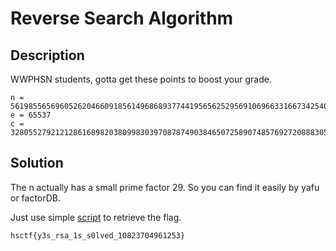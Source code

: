 # Reverse Search Algorithm

## Description

WWPHSN students, gotta get these points to boost your grade.

```
n = 561985565696052620466091856149686893774419565625295691069663316673425409620917583731032457879432617979438142137
e = 65537
c = 328055279212128616898203809983039708787490384650725890748576927208883055381430000756624369636820903704775835777
```

## Solution

The n actually has a small prime factor 29. So you can find it easily by yafu or factorDB.

Just use simple [script]('./solve.py') to retrieve the flag.

```
hsctf{y3s_rsa_1s_s0lved_10823704961253}
```
